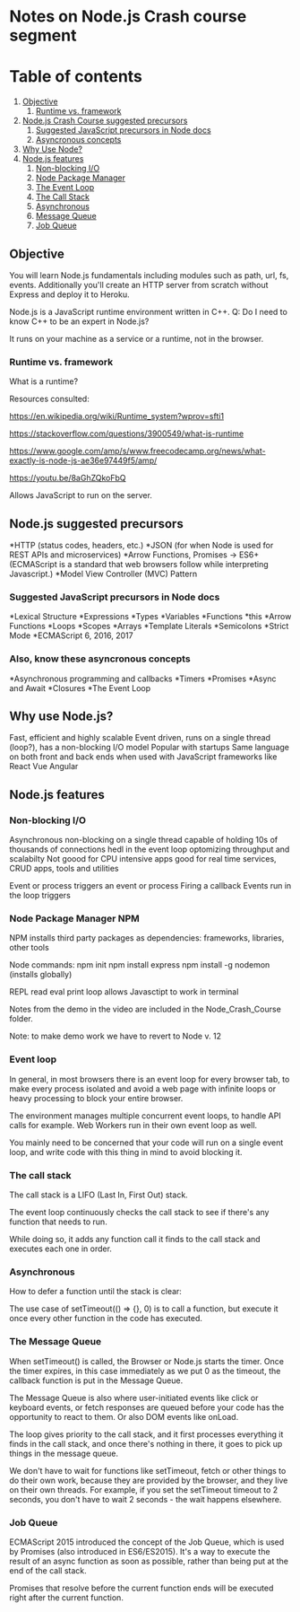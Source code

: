 # Notes on Node.js Crash course segment

# Table of contents
1. [Objective](#objective)
    1. [Runtime vs. framework](#runvsframe)
2. [Node.js Crash Course suggested precursors](#nodecrashprecursors)
    1. [Suggested JavaScript precursors in Node docs](#nodedocsprecursors)
    2. [Asyncronous concepts](#asynchronous)
3. [Why Use Node?](#why)
4. [Node.js features](#features)
    1. [Non-blocking I/O](#nonblock)
    2. [Node Package Manager](#npm)
    3. [The Event Loop](#eventloop)
    4. [The Call Stack](#callstack)
    5. [Asynchronous](#asynchronous)
    6. [Message Queue](#messagequeue")
    7. [Job Queue](#jobqueue")

## Objective <a name="objective"></a>
You will learn Node.js fundamentals including modules such as path, url, fs, events. 
Additionally you'll create an HTTP server from scratch without Express and deploy it to Heroku.

Node.js is a JavaScript runtime environment written in C++.
Q: Do I need to know C++ to be an expert in Node.js? 

It runs on your machine as a service or a runtime, not in the browser. 


### Runtime vs. framework <a name="runvsframe"></a>
What is a runtime?

Resources consulted:

https://en.wikipedia.org/wiki/Runtime_system?wprov=sfti1

https://stackoverflow.com/questions/3900549/what-is-runtime

https://www.google.com/amp/s/www.freecodecamp.org/news/what-exactly-is-node-js-ae36e97449f5/amp/

https://youtu.be/8aGhZQkoFbQ

Allows JavaScript to run on the server.

## Node.js suggested precursors <a name="nodecrashprecursors"></a>

*HTTP (status codes, headers, etc.) 
*JSON (for when Node is used for REST APIs and microservices)
*Arrow Functions, Promises -> ES6+ (ECMAScript is a standard that web browsers follow while interpreting Javascript.)
*Model View Controller (MVC) Pattern

### Suggested JavaScript precursors in Node docs <a name="#nodedocsprecursors"></a>

*Lexical Structure
*Expressions
*Types
*Variables
*Functions
*this
*Arrow Functions
*Loops
*Scopes
*Arrays
*Template Literals
*Semicolons
*Strict Mode
*ECMAScript 6, 2016, 2017

### Also, know these asyncronous concepts <a name="#asyncronous"></a>

*Asynchronous programming and callbacks
*Timers
*Promises
*Async and Await
*Closures
*The Event Loop

## Why use Node.js? <a name="#why"></a>

Fast, efficient and highly scalable
Event driven, runs on a single thread (loop?), has a non-blocking I/O model
Popular with startups 
Same language on both front and back ends when used with JavaScript frameworks like React Vue Angular

## Node.js features <a name="#features"></a>

### Non-blocking I/O <a name="#nonblock"></a>
Asynchronous non-blocking on a single thread capable of holding 10s of thousands of connections hedl in the event loop
optomizing throughput and scalabilty
Not goood for CPU intensive apps
good for real time services, CRUD apps, tools and utilities

Event or process triggers an event or process
Firing a callback
Events run in the loop 
triggers 

### Node Package Manager NPM <a name="#npm"></a>

NPM installs third party packages as dependencies: frameworks, libraries, other tools

Node commands:
npm init
npm install express
npm install -g nodemon (installs globally)

REPL read eval print loop allows Javasctipt to work in terminal 

Notes from the demo in the video are included in the Node_Crash_Course folder.

Note: to make demo work we have to revert to Node v. 12

### Event loop <a name="#eventloop"></a>

In general, in most browsers there is an event loop for every browser tab, to make every process isolated and avoid a web page with infinite loops or heavy processing to block your entire browser.

The environment manages multiple concurrent event loops, to handle API calls for example. Web Workers run in their own event loop as well.

You mainly need to be concerned that your code will run on a single event loop, and write code with this thing in mind to avoid blocking it.

### The call stack <a name="#callstack"></a>

The call stack is a LIFO (Last In, First Out) stack.

The event loop continuously checks the call stack to see if there's any function that needs to run.

While doing so, it adds any function call it finds to the call stack and executes each one in order.

### Asynchronous <a name="#asynchronous"></a>

How to defer a function until the stack is clear:

The use case of setTimeout(() => {}, 0) is to call a function, but execute it once every other function in the code has executed.

### The Message Queue <a name="#messagequeue"></a>
When setTimeout() is called, the Browser or Node.js starts the timer. Once the timer expires, in this case immediately as we put 0 as the timeout, the callback function is put in the Message Queue.

The Message Queue is also where user-initiated events like click or keyboard events, or fetch responses are queued before your code has the opportunity to react to them. Or also DOM events like onLoad.

The loop gives priority to the call stack, and it first processes everything it finds in the call stack, and once there's nothing in there, it goes to pick up things in the message queue.

We don't have to wait for functions like setTimeout, fetch or other things to do their own work, because they are provided by the browser, and they live on their own threads. 
For example, if you set the setTimeout timeout to 2 seconds, you don't have to wait 2 seconds - the wait happens elsewhere.

### Job Queue <a name="#jobqueue"></a>

ECMAScript 2015 introduced the concept of the Job Queue, which is used by Promises (also introduced in ES6/ES2015). It's a way to execute the result of an async function as soon as possible, rather than being put at the end of the call stack.

Promises that resolve before the current function ends will be executed right after the current function.
